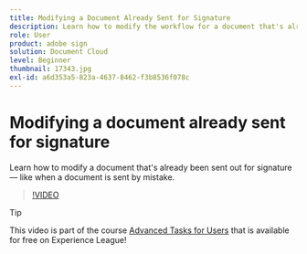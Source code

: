 ```yaml
---
title: Modifying a Document Already Sent for Signature
description: Learn how to modify the workflow for a document that's already in progress
role: User
product: adobe sign
solution: Document Cloud
level: Beginner
thumbnail: 17343.jpg
exl-id: a6d353a5-823a-4637-8462-f3b8536f078c
---
```

# Modifying a document already sent for signature

Learn how to modify a document that's already been sent out for signature — like when a document is sent by mistake.

>[!VIDEO](https://video.tv.adobe.com/v/17343?hidetitle=true)

>[!TIP]
>
>This video is part of the course [Advanced Tasks for Users](https://experienceleague.adobe.com/?recommended=Sign-U-1-2020.3) that is available for free on Experience League!
